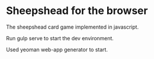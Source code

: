 # Sheepshead for the browser
The sheepshead card game implemented in javascript.

Run gulp serve to start the dev environment.

Used yeoman web-app generator to start.
